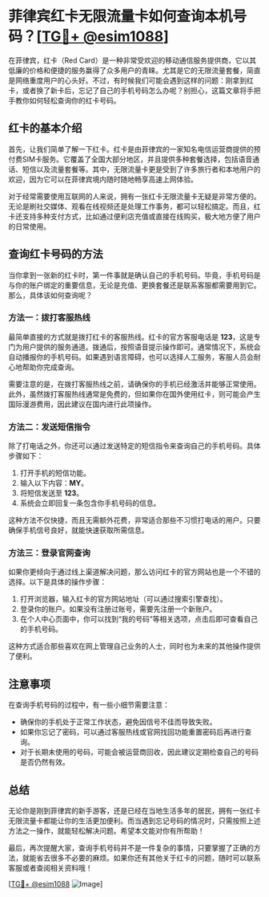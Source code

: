 # 菲律宾红卡无限流量卡如何查询本机号码？[[TG💪+ @esim1088](https://t.me/s/esim1088)]

在菲律宾，红卡（Red Card）是一种非常受欢迎的移动通信服务提供商，它以其低廉的价格和便捷的服务赢得了众多用户的青睐。尤其是它的无限流量套餐，简直是网络重度用户的心头好。不过，有时候我们可能会遇到这样的问题：刚拿到红卡，或者换了新卡后，忘记了自己的手机号码怎么办呢？别担心，这篇文章将手把手教你如何轻松查询你的红卡号码。

## 红卡的基本介绍

首先，让我们简单了解一下红卡。红卡是由菲律宾的一家知名电信运营商提供的预付费SIM卡服务。它覆盖了全国大部分地区，并且提供多种套餐选择，包括语音通话、短信以及流量套餐等。其中，无限流量卡更是受到了许多旅行者和本地用户的欢迎，因为它可以在菲律宾境内随时随地畅享高速上网体验。

对于经常需要使用互联网的人来说，拥有一张红卡无限流量卡无疑是非常方便的。无论是刷社交媒体、观看在线视频还是处理工作事务，都可以轻松搞定。而且，红卡还支持多种支付方式，比如通过便利店充值或直接在线购买，极大地方便了用户的日常使用。

## 查询红卡号码的方法

当你拿到一张新的红卡时，第一件事就是确认自己的手机号码。毕竟，手机号码是与你的账户绑定的重要信息，无论是充值、更换套餐还是联系客服都需要用到它。那么，具体该如何查询呢？

### 方法一：拨打客服热线

最简单直接的方式就是拨打红卡的客服热线。红卡的官方客服电话是 **123**，这是专门为用户提供的服务通道。拨通后，按照语音提示操作即可。通常情况下，系统会自动播报你的手机号码。如果遇到语言障碍，也可以选择人工服务，客服人员会耐心地帮助你完成查询。

需要注意的是，在拨打客服热线之前，请确保你的手机已经激活并能够正常使用。此外，虽然拨打客服热线通常是免费的，但如果你在国外使用红卡，则可能会产生国际漫游费用，因此建议在国内进行此项操作。

### 方法二：发送短信指令

除了打电话之外，你还可以通过发送特定的短信指令来查询自己的手机号码。具体步骤如下：

1. 打开手机的短信功能。
2. 输入以下内容：**MY**。
3. 将短信发送至 **123**。
4. 系统会立即回复一条包含你手机号码的信息。

这种方法不仅快捷，而且无需额外花费，非常适合那些不习惯打电话的用户。只要确保手机信号良好，就能快速获取所需信息。

### 方法三：登录官网查询

如果你更倾向于通过线上渠道解决问题，那么访问红卡的官方网站也是一个不错的选择。以下是具体的操作步骤：

1. 打开浏览器，输入红卡的官方网站地址（可以通过搜索引擎查找）。
2. 登录你的账户。如果没有注册过账号，需要先注册一个新账户。
3. 在个人中心页面中，你可以找到“我的号码”等相关选项，点击后即可查看自己的手机号码。

这种方式适合那些喜欢在网上管理自己业务的人士，同时也为未来的其他操作提供了便利。

## 注意事项

在查询手机号码的过程中，有一些小细节需要注意：

- 确保你的手机处于正常工作状态，避免因信号不佳而导致失败。
- 如果你忘记了密码，可以通过客服热线或官网找回功能重置密码后再进行查询。
- 对于长期未使用的号码，可能会被运营商回收，因此建议定期检查自己的号码是否仍然有效。

## 总结

无论你是刚到菲律宾的新手游客，还是已经在当地生活多年的居民，拥有一张红卡无限流量卡都能让你的生活更加便利。而当遇到忘记号码的情况时，只需按照上述方法之一操作，就能轻松解决问题。希望本文能对你有所帮助！

最后，再次提醒大家，查询手机号码并不是一件复杂的事情，只要掌握了正确的方法，就能省去很多不必要的麻烦。如果你还有其他关于红卡的问题，随时可以联系客服或者查阅相关资料哦！

[[TG💪+ @esim1088](https://t.me/s/esim1088) ![Image](https://i.postimg.cc/4NQfJmqS/Snipaste-2025-05-13-00-14-12.png)]